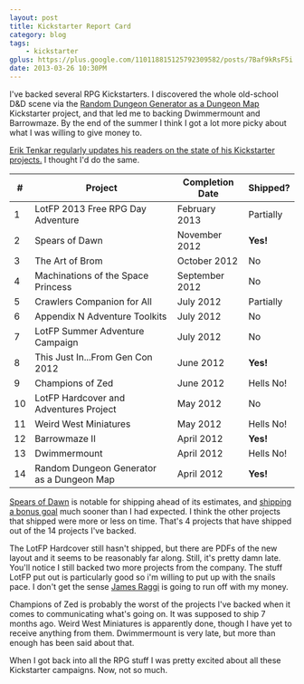 ```yaml
---
layout: post
title: Kickstarter Report Card
category: blog
tags:
    - kickstarter
gplus: https://plus.google.com/110118815125792309582/posts/7Baf9kRsF5i
date: 2013-03-26 10:30PM
---
```


I've backed several RPG Kickstarters. I discovered the whole old-school D&D scene via the [Random Dungeon Generator as a Dungeon Map][1] Kickstarter project, and that led me to backing Dwimmermount and Barrowmaze. By the end of the summer I think I got a lot more picky about what I was willing to give money to.

[Erik Tenkar regularly updates his readers on the state of his Kickstarter projects.][5] I thought I'd do the same.


| #  | Project                                    | Completion Date | Shipped?
|----|--------------------------------------------|-----------------|---------
| 1  | LotFP 2013 Free RPG Day Adventure          | February 2013   | Partially
| 2  | Spears of Dawn                             | November 2012   | **Yes!**
| 3  | The Art of Brom                            | October 2012    | No
| 4  | Machinations of the Space Princess         | September 2012  | No
| 5  | Crawlers Companion for All                 | July 2012       | Partially
| 6  | Appendix N Adventure Toolkits              | July 2012       | No
| 7  | LotFP Summer Adventure Campaign            | July 2012       | No
| 8  | This Just In...From Gen Con 2012           | June 2012       | **Yes!**
| 9  | Champions of Zed                           | June 2012       | Hells No!
| 10 | LotFP Hardcover and Adventures Project     | May 2012        | No
| 11 | Weird West Miniatures                      | May 2012        | Hells No!
| 12 | Barrowmaze II                              | April 2012      | **Yes!**
| 13 | Dwimmermount                               | April 2012      | Hells No!
| 14 | Random Dungeon Generator as a Dungeon Map  | April 2012      | **Yes!**

[Spears of Dawn][2] is notable for shipping ahead of its estimates, and [shipping a bonus goal][3] much sooner than I had expected. I think the other projects that shipped were more or less on time. That's 4 projects that have shipped out of the 14 projects I've backed.

The LotFP Hardcover still hasn't shipped, but there are PDFs of the new layout and it seems to be reasonably far along. Still, it's pretty damn late. You'll notice I still backed two more projects from the company. The stuff LotFP put out is particularly good so i'm willing to put up with the snails pace. I don't get the sense [James Raggi][4] is going to run off with my money.

Champions of Zed is probably the worst of the projects I've backed when it comes to communicating what's going on. It was supposed to ship 7 months ago. Weird West Miniatures is apparently done, though I have yet to receive anything from them. Dwimmermount is very late, but more than enough has been said about that.

When I got back into all the RPG stuff I was pretty excited about all these Kickstarter campaigns. Now, not so much.


[1]: /blog/random-dungeon-poster/
[2]: http://www.sinenomine-pub.com/?p=358
[3]: http://www.sinenomine-pub.com/?p=361
[4]: http://lotfp.blogspot.com
[5]: http://www.tenkarstavern.com/2013/03/the-tenkars-tavern-overdue-kickstarter.html